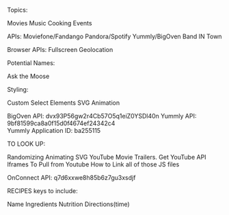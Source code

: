 Topics:

Movies
Music
Cooking
Events

APIs:
Moviefone/Fandango
Pandora/Spotify
Yummly/BigOven
Band IN Town


Browser APIs:
Fullscreen
Geolocation



Potential Names:

Ask the Moose


Styling:

Custom Select Elements
SVG Animation



BigOven API: dvx93P56gw2r4Cb57O5q1eiZ0YSDl40n
Yummly API:	 9bf81599ca8a0f15d0f4674ef24342c4	
Yummly Application ID: ba255115

TO LOOK UP:

Randomizing 
Animating SVG
YouTube Movie Trailers. Get YouTube API
Iframes To Pull from Youtube
How to Link all of those JS files


OnConnect API: q7d6xxwe8h85b6z7gu3xsdjf



RECIPES keys to include:

Name
Ingredients
Nutrition
Directions(time)



